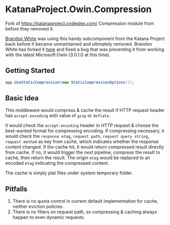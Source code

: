 # KatanaProject.Owin.Compression #

Fork of https://katanaproject.codeplex.com/ Compression module from before they removed it.

[Brandon White](https://github.com/BrandonLWhite) was using this handy subcomponent from the Katana Project back before it became unmaintained and ultimately removed.  Brandon White has forked it [here](https://github.com/BrandonLWhite/Microsoft.Owin.Compression) and fixed a bug that was preventing it from working with the latest Microsoft.Owin (3.0.1.0 at this time).

## Getting Started ##

```csharp
app.UseStaticCompression(new StaticCompressionOptions());
```

## Basic Idea ##

This middleware would compress & cache the result if HTTP request header has `accept-encoding` with value of `gzip` or `deflate`.

It would check the `accept-encoding` header in HTTP request & choose the best-wanted format for compressing encoding.
If compressing necessary, it would check the `response etag`, `request path`, `request query string`, `request method` as key from cache, which indicates whether the response content changed.
If the cache hit, it would return compressed result directly from cache.
If no, it would trigger the next pipeline, compress the result to cache, then return the result.
The origin `etag` would be replaced to an encoded `etag` indicating the compressed content.

The cache is simply plat files under system temporary folder.

## Pitfalls ##

1. There is no quota control in current default implementation for cache, neither eviction policies.
1. There is no filters on request path, so compressing & caching always happen to even dynamic requests.
